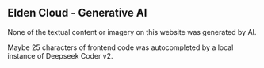## Elden Cloud - Generative AI
None of the textual content or imagery on this website was generated by AI.

Maybe 25 characters of frontend code was autocompleted by a local instance of
Deepseek Coder v2.
